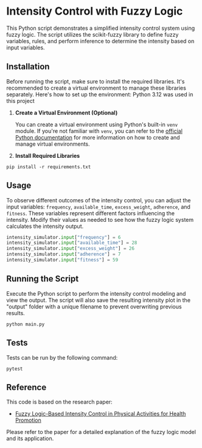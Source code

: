 # Intensity Control with Fuzzy Logic

This Python script demonstrates a simplified intensity control system using fuzzy logic. The script utilizes the scikit-fuzzy library to define fuzzy variables, rules, and perform inference to determine the intensity based on input variables.

## Installation

Before running the script, make sure to install the required libraries. It's recommended to create a virtual environment to manage these libraries separately. Here's how to set up the environment:
Python 3.12 was used in this project

1. **Create a Virtual Environment (Optional)**

   You can create a virtual environment using Python's built-in `venv` module. If you're not familiar with `venv`, you can refer to the [official Python documentation](https://docs.python.org/3/library/venv.html) for more information on how to create and manage virtual environments.

2. **Install Required Libraries**

```
pip install -r requirements.txt
```

## Usage

To observe different outcomes of the intensity control, you can adjust the input variables: `frequency`, `available_time`, `excess_weight`, `adherence`, and `fitness`. These variables represent different factors influencing the intensity. Modify their values as needed to see how the fuzzy logic system calculates the intensity output.

```python
intensity_simulator.input["frequency"] = 6
intensity_simulator.input["available_time"] = 28
intensity_simulator.input["excess_weight"] = 26
intensity_simulator.input["adherence"] = 7
intensity_simulator.input["fitness"] = 59
```

## Running the Script

Execute the Python script to perform the intensity control modeling and view the output. The script will also save the resulting intensity plot in the "output" folder with a unique filename to prevent overwriting previous results.

```
python main.py
```

## Tests
Tests can be run by the following command: 

```
pytest
```

## Reference

This code is based on the research paper:

- [Fuzzy Logic-Based Intensity Control in Physical Activities for Health Promotion](https://www.reciis.icict.fiocruz.br/index.php/reciis/article/view/941)

Please refer to the paper for a detailed explanation of the fuzzy logic model and its application.
